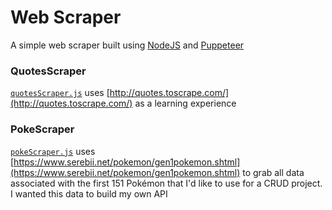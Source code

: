 # Web Scraper
A simple web scraper built using [NodeJS](https://nodejs.org/api/fs.html#fspromiseswritefilefile-data-options) and [Puppeteer](https://pptr.dev/)

### QuotesScraper

[`quotesScraper.js`](https://github.com/ASproson/web-scraper/blob/main/quotesScraper.js) uses [http://quotes.toscrape.com/](http://quotes.toscrape.com/) as a learning experience

### PokeScraper

[`pokeScraper.js`](https://github.com/ASproson/web-scraper/blob/main/pokeScraper.js) uses [https://www.serebii.net/pokemon/gen1pokemon.shtml](https://www.serebii.net/pokemon/gen1pokemon.shtml) to grab all data associated with the first 151 Pokémon that I'd like to use for a CRUD project. I wanted this data to build my own API
